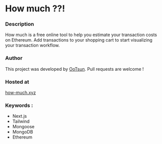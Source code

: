 # How much ??!

### Description
How much is a free online tool to help you estimate your transaction costs on Ethereum.
Add transactions to your shopping cart to start visualizing your transaction workflow. 

### Author
This project was developed by [OoTsun](https://twitter.com/Oo_Tsun).
Pull requests are welcome !

### Hosted at
[how-much.xyz](https://how-much.xyz)

### Keywords :
- Next.js
- Tailwind
- Mongoose
- MongoDB
- Ethereum


